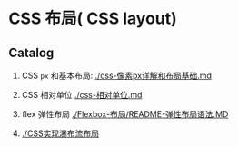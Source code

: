 # CSS 布局( CSS layout)

## Catalog
1. CSS `px` 和基本布局:
   [./css-像素px详解和布局基础.md](File:///Users/WANG/Github-clone/CSS-grocery/布局-Layout/css-像素px详解和布局基础.md)

2. CSS 相对单位
   [./css-相对单位.md](File:///Users/Github-clone/CSS-grocery/布局-Layout/css-相对单位.md)

3. flex 弹性布局
   [./Flexbox-布局/README-弹性布局语法.MD](File:///Users/WANG/Github-clone/CSS-grocery/布局-Layout/Flexbox-布局/README-弹性布局语法.MD)

4. [./CSS实现瀑布流布局]()
